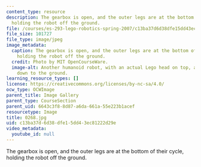 ```yaml
---
content_type: resource
description: The gearbox is open, and the outer legs are at the bottom of their cycle,
  holding the robot off the ground.
file: /courses/es-293-lego-robotics-spring-2007/c13ba37d6d38dfe15dd43ec81222d29e_0268.jpg
file_size: 101727
file_type: image/jpeg
image_metadata:
  caption: The gearbox is open, and the outer legs are at the bottom of their cycle,
    holding the robot off the ground.
  credit: Photo by MIT OpenCourseWare.
  image-alt: Another humanoid robot, with an actual Lego head on top, and arms extending
    down to the ground.
learning_resource_types: []
license: https://creativecommons.org/licenses/by-nc-sa/4.0/
ocw_type: OCWImage
parent_title: Image Gallery
parent_type: CourseSection
parent_uid: 6643c3f8-8d87-a6da-661a-55e223b1acef
resourcetype: Image
title: 0268.jpg
uid: c13ba37d-6d38-dfe1-5dd4-3ec81222d29e
video_metadata:
  youtube_id: null
---
```

The gearbox is open, and the outer legs are at the bottom of their cycle, holding the robot off the ground.